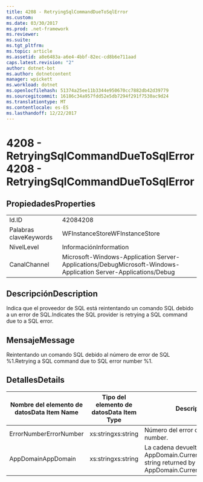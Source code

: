 ```yaml
---
title: 4208 - RetryingSqlCommandDueToSqlError
ms.custom: 
ms.date: 03/30/2017
ms.prod: .net-framework
ms.reviewer: 
ms.suite: 
ms.tgt_pltfrm: 
ms.topic: article
ms.assetid: a8e6483a-a6e4-4bbf-82ec-cd8b6e711aad
caps.latest.revision: "2"
author: dotnet-bot
ms.author: dotnetcontent
manager: wpickett
ms.workload: dotnet
ms.openlocfilehash: 51374a25ee11b3344e950670cc7882db42d39779
ms.sourcegitcommit: 16186c34a957fdd52e5db7294f291f7530ac9d24
ms.translationtype: MT
ms.contentlocale: es-ES
ms.lasthandoff: 12/22/2017
---
```

# <a name="4208---retryingsqlcommandduetosqlerror"></a><span data-ttu-id="bb5d3-102">4208 - RetryingSqlCommandDueToSqlError</span><span class="sxs-lookup"><span data-stu-id="bb5d3-102">4208 - RetryingSqlCommandDueToSqlError</span></span>
## <a name="properties"></a><span data-ttu-id="bb5d3-103">Propiedades</span><span class="sxs-lookup"><span data-stu-id="bb5d3-103">Properties</span></span>  
  
|||  
|-|-|  
|<span data-ttu-id="bb5d3-104">Id.</span><span class="sxs-lookup"><span data-stu-id="bb5d3-104">ID</span></span>|<span data-ttu-id="bb5d3-105">4208</span><span class="sxs-lookup"><span data-stu-id="bb5d3-105">4208</span></span>|  
|<span data-ttu-id="bb5d3-106">Palabras clave</span><span class="sxs-lookup"><span data-stu-id="bb5d3-106">Keywords</span></span>|<span data-ttu-id="bb5d3-107">WFInstanceStore</span><span class="sxs-lookup"><span data-stu-id="bb5d3-107">WFInstanceStore</span></span>|  
|<span data-ttu-id="bb5d3-108">Nivel</span><span class="sxs-lookup"><span data-stu-id="bb5d3-108">Level</span></span>|<span data-ttu-id="bb5d3-109">Información</span><span class="sxs-lookup"><span data-stu-id="bb5d3-109">Information</span></span>|  
|<span data-ttu-id="bb5d3-110">Canal</span><span class="sxs-lookup"><span data-stu-id="bb5d3-110">Channel</span></span>|<span data-ttu-id="bb5d3-111">Microsoft-Windows-Application Server-Applications/Debug</span><span class="sxs-lookup"><span data-stu-id="bb5d3-111">Microsoft-Windows-Application Server-Applications/Debug</span></span>|  
  
## <a name="description"></a><span data-ttu-id="bb5d3-112">Descripción</span><span class="sxs-lookup"><span data-stu-id="bb5d3-112">Description</span></span>  
 <span data-ttu-id="bb5d3-113">Indica que el proveedor de SQL está reintentando un comando SQL debido a un error de SQL.</span><span class="sxs-lookup"><span data-stu-id="bb5d3-113">Indicates the SQL provider is retrying a SQL command due to a SQL error.</span></span>  
  
## <a name="message"></a><span data-ttu-id="bb5d3-114">Mensaje</span><span class="sxs-lookup"><span data-stu-id="bb5d3-114">Message</span></span>  
 <span data-ttu-id="bb5d3-115">Reintentando un comando SQL debido al número de error de SQL %1.</span><span class="sxs-lookup"><span data-stu-id="bb5d3-115">Retrying a SQL command due to SQL error number %1.</span></span>  
  
## <a name="details"></a><span data-ttu-id="bb5d3-116">Detalles</span><span class="sxs-lookup"><span data-stu-id="bb5d3-116">Details</span></span>  
  
|<span data-ttu-id="bb5d3-117">Nombre del elemento de datos</span><span class="sxs-lookup"><span data-stu-id="bb5d3-117">Data Item Name</span></span>|<span data-ttu-id="bb5d3-118">Tipo del elemento de datos</span><span class="sxs-lookup"><span data-stu-id="bb5d3-118">Data Item Type</span></span>|<span data-ttu-id="bb5d3-119">Descripción</span><span class="sxs-lookup"><span data-stu-id="bb5d3-119">Description</span></span>|  
|--------------------|--------------------|-----------------|  
|<span data-ttu-id="bb5d3-120">ErrorNumber</span><span class="sxs-lookup"><span data-stu-id="bb5d3-120">ErrorNumber</span></span>|<span data-ttu-id="bb5d3-121">xs:string</span><span class="sxs-lookup"><span data-stu-id="bb5d3-121">xs:string</span></span>|<span data-ttu-id="bb5d3-122">Número del error de SQL.</span><span class="sxs-lookup"><span data-stu-id="bb5d3-122">The SQL error number.</span></span>|  
|<span data-ttu-id="bb5d3-123">AppDomain</span><span class="sxs-lookup"><span data-stu-id="bb5d3-123">AppDomain</span></span>|<span data-ttu-id="bb5d3-124">xs:string</span><span class="sxs-lookup"><span data-stu-id="bb5d3-124">xs:string</span></span>|<span data-ttu-id="bb5d3-125">La cadena devuelta por AppDomain.CurrentDomain.FriendlyName.</span><span class="sxs-lookup"><span data-stu-id="bb5d3-125">The string returned by AppDomain.CurrentDomain.FriendlyName.</span></span>|
